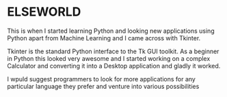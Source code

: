 # ELSEWORLD

This is when I started learning Python and looking new applications using Python apart from Machine Learning and I came across with Tkinter.

Tkinter is the standard Python interface to the Tk GUI toolkit. As a beginner in Python this looked very awesome and I started working on a
complex Calculator and converting it into a Desktop application and gladly it worked.

I wpuld suggest programmers to look for more applications for any particular language they prefer and venture into various possibilities
